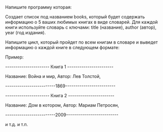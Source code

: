 Напишите программу которая:

Создает список под названием books, который будет содержать информацию о 5 ваших любимых книгах в виде словарей. Для каждой книги используйте словарь с ключами: title (название), author (автор), year (год издания).

Напишите цикл, который пройдет по всем книгам в словаре и выведет информацию о каждой книге в следующем формате:

Пример:

---------------------- Книга 1 -----------------------
 
Название: Война и мир, Автор: Лев Толстой,

-------------------------1869-------------------------
 
---------------------- Книга 2 -----------------------

Название: Дом в котором, Автор: Мариам Петросян,

-------------------------2009--------------------------
 
 и т.д. и т.п.
